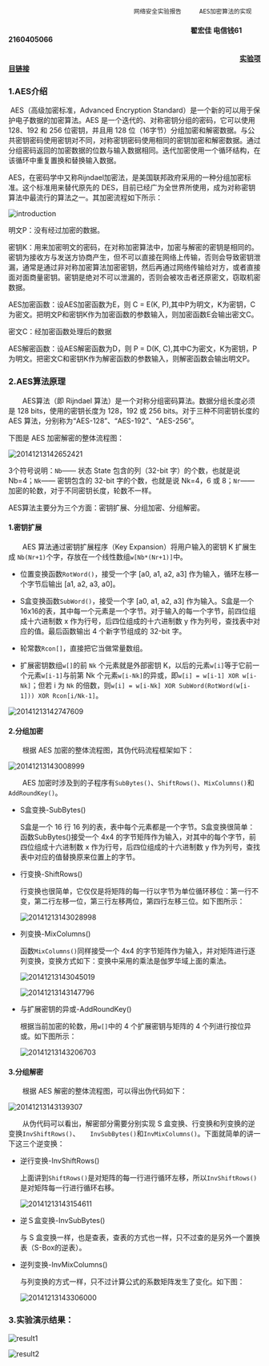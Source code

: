                                        网络安全实验报告     AES加密算法的实现
#### 　　　　　　　　　　　　　　　　　　　　　　　　　　翟宏佳 电信钱61 2160405066
#### 　　　　　　　　　　　　　　　　　　　　　　　　　　　　　　　　　[实验项目链接](https://github.com/zhaihongjia/Network-Security-homework)

### 1.AES介绍

​        AES（高级加密标准，Advanced Encryption Standard）是一个新的可以用于保护电子数据的加密算法。AES 是一个迭代的、对称密钥分组的密码，它可以使用128、192 和 256 位密钥，并且用 128 位（16字节）分组加密和解密数据。与公共密钥密码使用密钥对不同，对称密钥密码使用相同的密钥加密和解密数据。通过分组密码返回的加密数据的位数与输入数据相同。迭代加密使用一个循环结构，在该循环中重复置换和替换输入数据。

​      AES，在密码学中又称Rijndael加密法，是美国联邦政府采用的一种分组加密标准。这个标准用来替代原先的 DES，目前已经广为全世界所使用，成为对称密钥算法中最流行的算法之一。其加密流程如下所示：

![introduction](./images/introduction.png)

明文P：没有经过加密的数据。

密钥K：用来加密明文的密码，在对称加密算法中，加密与解密的密钥是相同的。密钥为接收方与发送方协商产生，但不可以直接在网络上传输，否则会导致密钥泄漏，通常是通过非对称加密算法加密密钥，然后再通过网络传输给对方，或者直接面对面商量密钥。密钥是绝对不可以泄漏的，否则会被攻击者还原密文，窃取机密数据。

AES加密函数：设AES加密函数为E，则 C = E(K, P),其中P为明文，K为密钥，C为密文。把明文P和密钥K作为加密函数的参数输入，则加密函数E会输出密文C。

密文C：经加密函数处理后的数据

AES解密函数：设AES解密函数为D，则 P = D(K, C),其中C为密文，K为密钥，P为明文。把密文C和密钥K作为解密函数的参数输入，则解密函数会输出明文P。


### 2.AES算法原理

　　AES算法（即 Rijndael 算法）是一个对称分组密码算法。数据分组长度必须是 128 bits，使用的密钥长度为 128，192 或 256 bits。对于三种不同密钥长度的 AES 算法，分别称为“AES-128”、“AES-192”、“AES-256”。

下图是 AES 加密解密的整体流程图：

![20141213142652421](./images/20141213142652421.png)

3个符号说明：`Nb`—— 状态 State 包含的列（32-bit 字）的个数，也就是说 Nb=4；`Nk`—— 密钥包含的 32-bit 字的个数，也就是说 Nk=4，6 或 8；`Nr`—— 加密的轮数，对于不同密钥长度，轮数不一样。

AES算法主要分为三个方面：密钥扩展、分组加密、分组解密。

#### 1.密钥扩展

　　AES 算法通过密钥扩展程序（Key Expansion）将用户输入的密钥 K 扩展生成 `Nb(Nr+1)`个字，存放在一个线性数组`w[Nb*(Nr+1)]`中。

- 位置变换函数`RotWord()`，接受一个字 [a0, a1, a2, a3] 作为输入，循环左移一个字节后输出 [a1, a2, a3, a0]。

- S盒变换函数`SubWord()`，接受一个字 [a0, a1, a2, a3] 作为输入。S盒是一个16x16的表，其中每一个元素是一个字节。对于输入的每一个字节，前四位组成十六进制数 x 作为行号，后四位组成的十六进制数 y
  作为列号，查找表中对应的值。最后函数输出 4 个新字节组成的 32-bit 字。

- 轮常数`Rcon[]`，直接把它当做常量数组。

- 扩展密钥数组`w[]`的前 `Nk` 个元素就是外部密钥 K，以后的元素`w[i]`等于它前一个元素`w[i-1]`与前第 Nk 个元素`w[i-Nk]`的异或，即`w[i] = w[i-1] XOR w[i-Nk]`；但若 i 为 `Nk` 的倍数，则`w[i] = w[i-Nk] XOR SubWord(RotWord(w[i-1])) XOR Rcon[i/Nk-1]`。

![20141213142747609](./images/20141213142747609.png)

#### 2.分组加密

　　根据 AES 加密的整体流程图，其伪代码流程框架如下：

![20141213143008999](./images/20141213143008999.png)

　　AES 加密时涉及到的子程序有`SubBytes()`、`ShiftRows()`、`MixColumns()`和`AddRoundKey()`。

- S盒变换-SubBytes()

  S盒是一个 16 行 16 列的表，表中每个元素都是一个字节。S盒变换很简单：函数SubBytes()接受一个 4x4 的字节矩阵作为输入，对其中的每个字节，前四位组成十六进制数 x 作为行号，后四位组成的十六进制数 y 作为列号，查找表中对应的值替换原来位置上的字节。

- 行变换-ShiftRows()

  行变换也很简单，它仅仅是将矩阵的每一行以字节为单位循环移位：第一行不变，第二行左移一位，第三行左移两位，第四行左移三位。如下图所示：

  ![20141213143028998](./images/20141213143028998.png)

- 列变换-MixColumns()

  函数`MixColumns()`同样接受一个 4x4 的字节矩阵作为输入，并对矩阵进行逐列变换，变换方式如下：变换中采用的乘法是伽罗华域上面的乘法。

  ![20141213143045019](./images/20141213143045019.png)

  ![20141213143147796](./images/20141213143147796.png)

- 与扩展密钥的异或-AddRoundKey()

  根据当前加密的轮数，用`w[]`中的 4 个扩展密钥与矩阵的 4 个列进行按位异或。如下图所示：

  ![20141213143206703](./images/20141213143206703.png)

#### 3.分组解密

　　根据 AES 解密的整体流程图，可以得出伪代码如下：

![20141213143139307](./images/20141213143139307.png)

　　从伪代码可以看出，解密部分需要分别实现 S 盒变换、行变换和列变换的逆变换`InvShiftRows()`、　　`InvSubBytes()`和`InvMixColumns()`。下面就简单的讲一下这三个逆变换：

- 逆行变换-InvShiftRows()

  上面讲到`ShiftRows()`是对矩阵的每一行进行循环左移，所以`InvShiftRows()`是对矩阵每一行进行循环右移。

  ![20141213143154611](./images/20141213143154611.png)

- 逆Ｓ盒变换-InvSubBytes()

  与 S 盒变换一样，也是查表，查表的方式也一样，只不过查的是另外一个置换表（S-Box的逆表）。

- 逆列变换-InvMixColumns()

  与列变换的方式一样，只不过计算公式的系数矩阵发生了变化。如下图：

  ![20141213143306000](./images/20141213143306000.png)

### 3.实验演示结果：

![result1](./images/result1.png)

![result2](./images/result2.png)